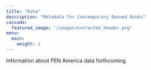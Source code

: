 ```yaml
---
title: "Data"
description: "Metadata for Contemporary Banned Books"
cascade:
  featured_image: '/images/extracted_header.png'
menu:
  main:
    weight: 1
---
```


Information about PEN America data forthcoming.
